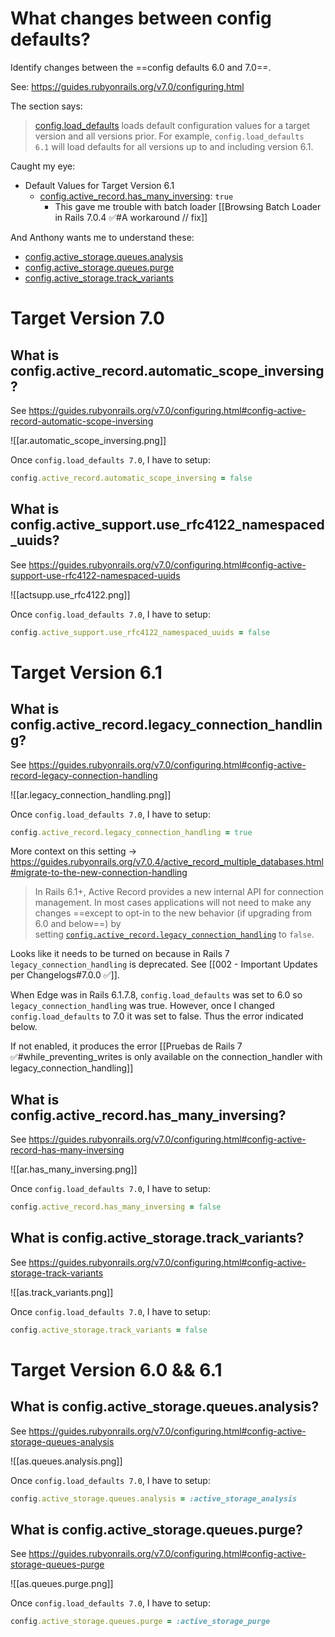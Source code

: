 # What changes between config defaults?

Identify changes between the ==config defaults 6.0 and 7.0==.

See: https://guides.rubyonrails.org/v7.0/configuring.html

The section says:
> [config.load_defaults](https://api.rubyonrails.org/v7.0.8.4/classes/Rails/Application/Configuration.html#method-i-load_defaults) loads default configuration values for a target version and all versions prior. For example, `config.load_defaults 6.1` will load defaults for all versions up to and including version 6.1.

Caught my eye:
- Default Values for Target Version 6.1
	- [config.active_record.has_many_inversing](https://guides.rubyonrails.org/v7.0/configuring.html#config-active-record-has-many-inversing): `true`
		- This gave me trouble with batch loader [[Browsing Batch Loader in Rails 7.0.4 ✅#A workaround // fix]]

And Anthony wants me to understand these:

- [config.active_storage.queues.analysis](https://guides.rubyonrails.org/v7.0/configuring.html#config-active-storage-queues-analysis)
- [config.active_storage.queues.purge](https://guides.rubyonrails.org/v7.0/configuring.html#config-active-storage-queues-purge)
- [config.active_storage.track_variants](https://guides.rubyonrails.org/v7.0/configuring.html#config-active-storage-track-variants)

# Target Version 7.0

## What is config.active_record.automatic_scope_inversing?

See https://guides.rubyonrails.org/v7.0/configuring.html#config-active-record-automatic-scope-inversing

![[ar.automatic_scope_inversing.png]]

Once `config.load_defaults 7.0`, I have to setup:

```ruby
config.active_record.automatic_scope_inversing = false
```

## What is config.active_support.use_rfc4122_namespaced_uuids?

See https://guides.rubyonrails.org/v7.0/configuring.html#config-active-support-use-rfc4122-namespaced-uuids

![[actsupp.use_rfc4122.png]]

Once `config.load_defaults 7.0`, I have to setup:

```ruby
config.active_support.use_rfc4122_namespaced_uuids = false
```

# Target Version 6.1

## What is config.active_record.legacy_connection_handling?

See https://guides.rubyonrails.org/v7.0/configuring.html#config-active-record-legacy-connection-handling

![[ar.legacy_connection_handling.png]]

Once `config.load_defaults 7.0`, I have to setup:

```ruby
config.active_record.legacy_connection_handling = true
```

More context on this setting -> https://guides.rubyonrails.org/v7.0.4/active_record_multiple_databases.html#migrate-to-the-new-connection-handling

> In Rails 6.1+, Active Record provides a new internal API for connection management. In most cases applications will not need to make any changes ==except to opt-in to the new behavior (if upgrading from 6.0 and below==) by setting [`config.active_record.legacy_connection_handling`](https://guides.rubyonrails.org/v7.0.4/configuring.html#config-active-record-legacy-connection-handling) to `false`.

Looks like it needs to be turned on because in Rails 7 `legacy_connection_handling` is deprecated. See [[002 - Important Updates per Changelogs#7.0.0 ✅]].

When Edge was in Rails 6.1.7.8, `config.load_defaults` was set to 6.0 so `legacy_connection_handling` was true. However, once I changed `config.load_defaults` to 7.0 it was set to false. Thus the error indicated below.

If not enabled, it produces the error [[Pruebas de Rails 7 ✅#while_preventing_writes is only available on the connection_handler with legacy_connection_handling]]

## What is config.active_record.has_many_inversing?

See https://guides.rubyonrails.org/v7.0/configuring.html#config-active-record-has-many-inversing

![[ar.has_many_inversing.png]]

Once `config.load_defaults 7.0`, I have to setup:

```ruby
config.active_record.has_many_inversing = false
```

## What is config.active_storage.track_variants?

See https://guides.rubyonrails.org/v7.0/configuring.html#config-active-storage-track-variants

![[as.track_variants.png]]

Once `config.load_defaults 7.0`, I have to setup:

```ruby
config.active_storage.track_variants = false
```

# Target Version 6.0 && 6.1

## What is config.active_storage.queues.analysis?

See https://guides.rubyonrails.org/v7.0/configuring.html#config-active-storage-queues-analysis

![[as.queues.analysis.png]]

Once `config.load_defaults 7.0`, I have to setup:

```ruby
config.active_storage.queues.analysis = :active_storage_analysis
```

## What is config.active_storage.queues.purge?

See https://guides.rubyonrails.org/v7.0/configuring.html#config-active-storage-queues-purge

![[as.queues.purge.png]]

Once `config.load_defaults 7.0`, I have to setup:

```ruby
config.active_storage.queues.purge = :active_storage_purge
```
